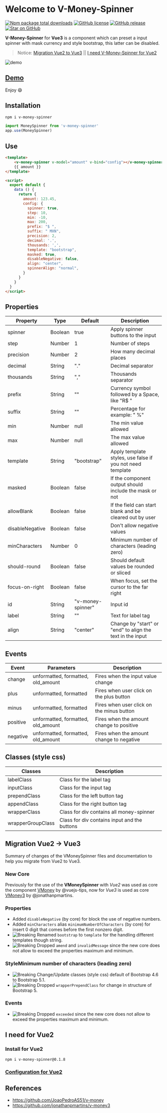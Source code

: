 # Welcome to V-Money-Spinner
[![Npm package total downloads](https://badgen.net/npm/dt/v-money-spinner)](https://npmjs.ccom/package/express) [![GitHub license](https://img.shields.io/github/license/Naereen/StrapDown.js.svg)](https://github.com/joserick/v-money-spinner/blob/master/LICENSE) [![GitHub release](https://img.shields.io/github/release/joserick/v-money-spinner.svg)](https://gitHub.com/joserick/v-money-spinner/releases/) [![Star on GitHub](https://img.shields.io/github/stars/joserick/v-money-spinner?style=social)](https://github.com/joserick/v-money-spinner/stargazers)

**V-Money-Spinner** for **Vue3** is a component which can preset a input spinner with mask currency and style bootstrap, this latter can be disabled.

> Notice: [Migration Vue2 to Vue3](https://github.com/joserick/v-money-spinner#migration-vue2---vue3) || [I need V-Money-Spinner for Vue2](https://github.com/joserick/v-money-spinner#i-need-for-vue2)

![demo](https://joserick.com/v_money_spinner/spinner.gif)

## [Demo](https://joserick.com/v_money_spinner/)
Enjoy :smile:

## Installation
```bash
npm i v-money-spinner
```
```js
import MoneySpinner from 'v-money-spinner'
app.use(MoneySpinner)
```

## Use
```html
<template>
    <v-money-spinner v-model="amount" v-bind="config"></v-money-spinner>
    {{ amount }}
</template>

<script>
  export default {
    data () {
      return {
        amount: 123.45,
        config: {
          spinner: true,
          step: 10,
          min: -10,
          max: 200,
          prefix: "$ ",
          suffix: " MXN",
          precision: 2,
          decimal: '.',
          thousands: ',',
          template: "bootstrap",
          masked: true,
          disableNegative: false,
          align: "center",
          spinnerAlign: "normal",
        }
      }
    }
  }
</script>
```

## Properties
| Property       | Type    | Default                 | Description                                                 |
|----------------|---------|-------------------------|-------------------------------------------------------------|
| spinner        | Boolean | true                    | Apply spinner buttons to the input                          |
| step           | Number  | 1                       | Number of steps                                             |
| precision      | Number  | 2                       | How many decimal places                                     |
| decimal        | String  | "."                     | Decimal separator                                           |
| thousands      | String  | ","                     | Thousands separator                                         |
| prefix         | String  | ""                      | Currency symbol followed by a Space, like "R$ "             |
| suffix         | String  | ""                      | Percentage for example: " %"                                |
| min            | Number  | null                    | The min value allowed                                       |
| max            | Number  | null                    | The max value allowed                                       |
| template       | String  | "bootstrap"             | Apply template styles, use false if you not need template   |
| masked         | Boolean | false                   | If the component output should include the mask or not      |
| allowBlank     | Boolean | false                   | If the field can start blank and be cleared out by user     |
| disableNegative| Boolean | false                   | Don't allow negative values                                 |
| minCharacters  | Number  | 0                       | Minimum number of characters (leading zero)                 |
| should-round   | Boolean | false                   | Should default values be rounded or sliced                  |
| focus-on-right | Boolean | false                   | When focus, set the cursor to the far right                 |
| id             | String  | "v-money-spinner"       | Input id                                                    |
| label          | String  | ""                      | Text for label tag                                          |
| align          | String  | "center"                | Change by "start" or "end" to align the text in the input   |


## Events
| Event          | Parameters                         | Description                                                |
|----------------|------------------------------------|------------------------------------------------------------|
| change         | unformatted, formatted, old_amount | Fires when the input value change                          |
| plus           | unformatted, formatted             | Fires when user click on the plus button                   |
| minus          | unformatted, formatted             | Fires when user click on the minus button                  |
| positive       | unformatted, formatted, old_amount | Fires when the amount change to positive                   |
| negative       | unformatted, formatted, old_amount | Fires when the amount change to negative                   |


## Classes (style css)
| Classes             | Description                                                                                |
|---------------------|--------------------------------------------------------------------------------------------|
| labelClass          | Class for the label tag                                                                    |
| inputClass          | Class for the input tag                                                                    |
| prependClass        | Class for the left button tag                                                              |
| appendClass         | Class for the right button tag                                                             |
| wrapperClass        | Class for div contains all money-spinner                                                   |
| wrapperGroupClass   | Class for div contains input and the buttons                                               |

## Migration Vue2 -> Vue3
Summary of changes of the VMoneySpinner files and documentation to help you migrate from Vue2 to Vue3.

### New Core
Previously for the use of the **VMoneySpinner** with *Vue2* was used as core the component [VMoney](https://github.com/vuejs-tips/v-money) by @vuejs-tips, now for *Vue3* is used as core [VMoney3](https://github.com/jonathanpmartins/v-money3) by @jonathanpmartins.

### Properties
 - Added `disableNegative` (by core) for block the use of negative numbers.
 - Added `minCharacters` alias `minimumNumberOfCharacters` (by core) for insert 0 digit that comes before the first nonzero digit.
 - ![Breaking](https://img.shields.io/badge/-Breaking-dc3545.svg) Renamed `bootstrap` to `template` for the handling different
   templates though string.
 - ![Breaking](https://img.shields.io/badge/-Breaking-dc3545.svg) Dropped `amend`  and `invalidMessage` since the new core does not allow to exceed the properties maximum and minimum.

### StyleMinimum number of characters (leading zero)
 - ![Breaking](https://img.shields.io/badge/-Breaking-dc3545.svg) Change/Update classes (style css) default of Bootstrap 4.6 to Bootstrap 5.1.
 - ![Breaking](https://img.shields.io/badge/-Breaking-dc3545.svg) Dropped `wrapperPrependClass` for change in structure of Bootstrap 5.

### Events
 - ![Breaking](https://img.shields.io/badge/-Breaking-dc3545.svg) Dropped `exceeded`  since the new core does not allow to exceed the properties maximum and minimum.

## I need for Vue2
### Install for Vue2
```bash
npm i v-money-spinner@0.1.8
```

### [Configuration for Vue2](https://github.com/joserick/v-money-spinner/tree/v0.1.8)

## References

 - https://github.com/JoaoPedroAS51/v-money
 - https://github.com/jonathanpmartins/v-money3
